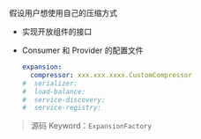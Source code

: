 假设用户想使用自己的压缩方式

* 实现开放组件的接口

* Consumer 和 Provider 的配置文件

  ```yaml
  expansion:
    compressor: xxx.xxx.xxxx.CustomCompressor
  #  serializer:
  #  load-balance:
  #  service-discovery:
  #  service-registry:
  ```
>源码 Keyword：`ExpansionFactory`